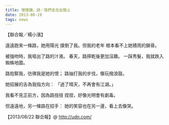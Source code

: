 ```yaml
---
title: 慢慢讀，詩／我們走在女路上
date: 2013-08-19
tags: news
---
```


【聯合報╱楊小濱】
 
 遠遠跑來一條路，她用陽光
 撲倒了我。但我的老年
 根本看不上她積雨的鎖骨。

 被強吻時，我嘔出了路的汁液。
 春天，路擰乾後更加沒趣。
 一踩秀髮，我就跌入蜘蛛地圖。

 路抱緊我，彷彿我是她的恨；
 路抽打我的步伐，像玩撥浪鼓。

 她招展的舌為我指方向：
 「過了晴天，不再會有江湖。」

 我看不見正前方，因為路扭扭
 捏捏，好像光明會有劇毒。

 但遠遠地，另一條路在招手：
 她的笑容也在另一邊，看上去像哭。

 【2013/08/22 聯合報】@ http://udn.com/

